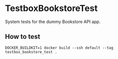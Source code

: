 # TestboxBookstoreTest


System tests for the dummy Bookstore API app.


## How to test

```shell
DOCKER_BUILDKIT=1 docker build --ssh default --tag testbox_bookstore_test .
```
